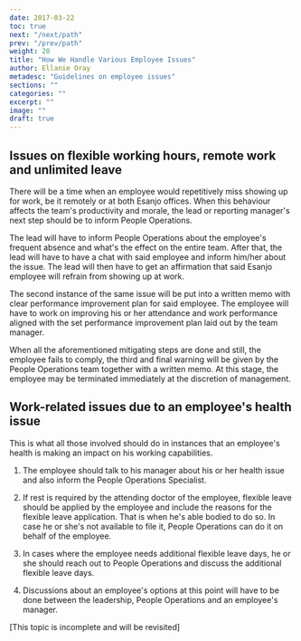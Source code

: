 ```yaml
---
date: 2017-03-22
toc: true
next: "/next/path"
prev: "/prev/path"
weight: 20
title: "How We Handle Various Employee Issues"
author: Ellanie Oray
metadesc: "Guidelines on employee issues"
sections: ""
categories: ""
excerpt: ""
image: ""
draft: true
---
```


## Issues on flexible working hours, remote work and unlimited leave

There will be a time when an employee would repetitively miss showing up for work, be it remotely or at both Esanjo offices. When this behaviour affects the team's productivity and morale, the lead or reporting manager's next step should be to inform People Operations.

The lead will have to inform People Operations about the employee's frequent absence and what's the effect on the entire team.  After that, the lead will have to have a chat with said employee and inform him/her about the issue. The lead will then have to get an affirmation that said Esanjo employee will refrain from showing up at work.

The second instance of the same issue will be put into a written memo with clear performance improvement plan for said employee. The employee will have to work on improving his or her attendance and work performance aligned with the set performance improvement plan laid out by the team manager.

When all the aforementioned mitigating steps are done and still, the employee fails to comply, the third and final warning will be given by the People Operations team together with a written memo. At this stage, the employee may be terminated immediately at the discretion of management.


## Work-related issues due to an employee's health issue

This is what all those involved should do in instances that an employee's health is making an impact on his working capabilities.

1. The employee should talk to his manager about his or her health issue and also inform the People Operations Specialist.

2. If rest is required by the attending doctor of the employee, flexible leave should be applied by the employee and include the reasons for the flexible leave application. That is when he's able bodied to do so. In case he or she's not available to file it, People Operations can do it on behalf of the employee.

3. In cases where the employee needs additional flexible leave days, he or she should reach out to People Operations and discuss the additional flexible leave days.

4. Discussions about an employee's options at this point will have to be done between the leadership, People Operations and an employee's manager.

[This topic is incomplete and will be revisited]
